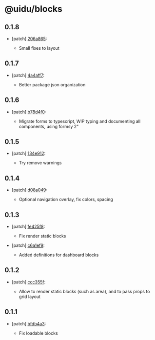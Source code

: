 # @uidu/blocks

## 0.1.8
- [patch] [206a865](https://github.org/uidu-org/guidu/commits/206a865):

  - Small fixes to layout

## 0.1.7
- [patch] [4a4aff7](https://github.org/uidu-org/guidu/commits/4a4aff7):

  - Better package json organization

## 0.1.6
- [patch] [b78d4f0](https://github.org/uidu-org/guidu/commits/b78d4f0):

  - Migrate forms to typescript, WIP typing and documenting all components, using formsy 2"

## 0.1.5
- [patch] [134e912](https://github.org/uidu-org/guidu/commits/134e912):

  - Try remove warnings

## 0.1.4
- [patch] [d08a049](https://github.org/uidu-org/guidu/commits/d08a049):

  - Optional navigation overlay, fix colors, spacing

## 0.1.3
- [patch] [fe425f8](https://github.org/uidu-org/guidu/commits/fe425f8):

  - Fix render static blocks
- [patch] [c6a1ef9](https://github.org/uidu-org/guidu/commits/c6a1ef9):

  - Added definitions for dashboard blocks

## 0.1.2
- [patch] [ccc355f](https://github.org/uidu-org/guidu/commits/ccc355f):

  - Allow to render static blocks (such as area), and to pass props to grid layout

## 0.1.1
- [patch] [bfdb4a3](https://github.org/uidu-org/guidu/commits/bfdb4a3):

  - Fix loadable blocks
